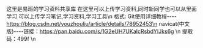这里是易班的学习资料共享库
在这里可以上传学习资料,同时新同学也可以从里面学习
可以上传学习笔记,学习资料,学习工具\n
格式:  Git使用详细教程----https://blog.csdn.net/youzhouliu/article/details/78952453\n
      navicat(中文版)----链接：https://pan.baidu.com/s/1G2eUH7UKaIcRsbdYIJks6g \n
                        提取码：499f \n

